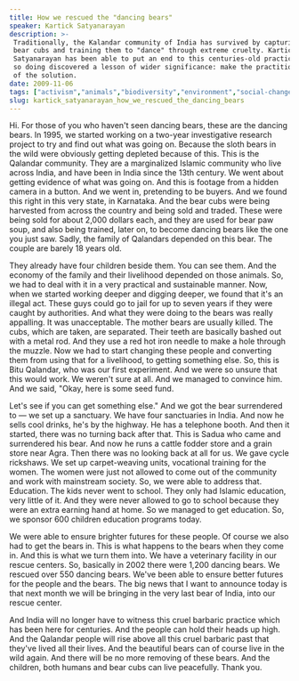 ```yaml
---
title: How we rescued the "dancing bears"
speaker: Kartick Satyanarayan
description: >-
 Traditionally, the Kalandar community of India has survived by capturing sloth
 bear cubs and training them to "dance" through extreme cruelty. Kartick
 Satyanarayan has been able to put an end to this centuries-old practice, and in
 so doing discovered a lesson of wider significance: make the practitioners part
 of the solution.
date: 2009-11-06
tags: ["activism","animals","biodiversity","environment","social-change","india"]
slug: kartick_satyanarayan_how_we_rescued_the_dancing_bears
---
```


Hi. For those of you who haven't seen dancing bears, these are the dancing bears. In 1995,
we started working on a two-year investigative research project to try and find out what
was going on. Because the sloth bears in the wild were obviously getting depleted because
of this. This is the Qalandar community. They are a marginalized Islamic community who
live across India, and have been in India since the 13th century. We went about getting
evidence of what was going on. And this is footage from a hidden camera in a button. And
we went in, pretending to be buyers. And we found this right in this very state, in
Karnataka. And the bear cubs were being harvested from across the country and being sold
and traded. These were being sold for about 2,000 dollars each, and they are used for bear
paw soup, and also being trained, later on, to become dancing bears like the one you just
saw. Sadly, the family of Qalandars depended on this bear. The couple are barely 18 years
old.

They already have four children beside them. You can see them. And the economy of the
family and their livelihood depended on those animals. So, we had to deal with it in a
very practical and sustainable manner. Now, when we started working deeper and digging
deeper, we found that it's an illegal act. These guys could go to jail for up to seven
years if they were caught by authorities. And what they were doing to the bears was really
appalling. It was unacceptable. The mother bears are usually killed. The cubs, which are
taken, are separated. Their teeth are basically bashed out with a metal rod. And they use
a red hot iron needle to make a hole through the muzzle. Now we had to start changing
these people and converting them from using that for a livelihood, to getting something
else. So, this is Bitu Qalandar, who was our first experiment. And we were so unsure that
this would work. We weren't sure at all. And we managed to convince him. And we said,
"Okay, here is some seed fund.

Let's see if you can get something else." And we got the bear surrendered to — we set up a
sanctuary. We have four sanctuaries in India. And now he sells cool drinks, he's by the
highway. He has a telephone booth. And then it started, there was no turning back after
that. This is Sadua who came and surrendered his bear. And now he runs a cattle fodder
store and a grain store near Agra. Then there was no looking back at all for us. We gave
cycle rickshaws. We set up carpet-weaving units, vocational training for the women. The
women were just not allowed to come out of the community and work with mainstream society.
So, we were able to address that. Education. The kids never went to school. They only had
Islamic education, very little of it. And they were never allowed to go to school because
they were an extra earning hand at home. So we managed to get education. So, we sponsor
600 children education programs today.

We were able to ensure brighter futures for these people. Of course we also had to get the
bears in. This is what happens to the bears when they come in. And this is what we turn
them into. We have a veterinary facility in our rescue centers. So, basically in 2002
there were 1,200 dancing bears. We rescued over 550 dancing bears. We've been able to
ensure better futures for the people and the bears. The big news that I want to announce
today is that next month we will be bringing in the very last bear of India, into our
rescue center. 

And India will no longer have to witness this cruel barbaric practice which has been here
for centuries. And the people can hold their heads up high. And the Qalandar people will
rise above all this cruel barbaric past that they've lived all their lives. And the
beautiful bears can of course live in the wild again. And there will be no more removing
of these bears. And the children, both humans and bear cubs can live peacefully. Thank
you. 

<!--
ad_duration=3.33
comment_count=98
event="TEDIndia 2009"
external_start_time=0
intro_duration=11.82
is_subtitle_required="False"
is_talk_featured="True"
language="en"
language_swap="False"
native_language="en"
number_of_related_talks=6
number_of_speakers=1
number_of_subtitled_videos=32
number_of_tags=6
number_of_talk_download_languages=33
number_of_talk_more_resources=0
number_of_talk_recommendations=0
number_of_talks_take_actions=0
post_ad_duration=0.83
published_timestamp="2010-01-11 08:01:00"
recording_date="2009-11-06"
speaker_description="Wildlife conservationist"
speaker_is_published=1
speaker_name="Kartick Satyanarayan"
talk_name="How we rescued the \"dancing bears\""
talks_tags=["activism","animals","biodiversity","environment","social-change","india"]
url_photo_speaker="https://pe.tedcdn.com/images/ted/140922_254x191.jpg"
url_photo_talk="https://pe.tedcdn.com/images/ted/140920_800x600.jpg"
url_webpage="https://www.ted.com/talks/kartick_satyanarayan_how_we_rescued_the_dancing_bears"
video_type_name="TED Stage Talk"
-->